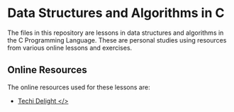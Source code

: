# Data Structures and Algorithms in C

The files in this repository are lessons in data structures and algorithms in the C Programming Language. These are personal studies using resources from various online lessons and exercises.

## Online Resources

The online resources used for these lessons are:

- [Techi Delight </>](https://www.techiedelight.com/introduction-linked-lists/)

